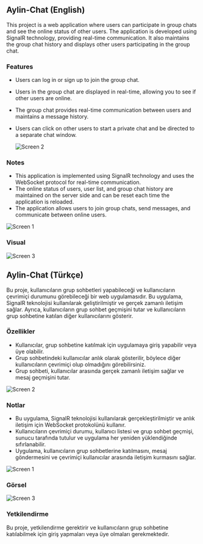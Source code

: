 ## Aylin-Chat (English)

This project is a web application where users can participate in group chats and see the online status of other users. The application is developed using SignalR technology, providing real-time communication. It also maintains the group chat history and displays other users participating in the group chat.

### Features

- Users can log in or sign up to join the group chat.
- Users in the group chat are displayed in real-time, allowing you to see if other users are online.
- The group chat provides real-time communication between users and maintains a message history.
- Users can click on other users to start a private chat and be directed to a separate chat window.

  ![Screen 2](https://github.com/evrendenis/AylinChat/assets/155571902/bdb47177-a9f4-4f81-8d77-14aba95a3c19)

### Notes

- This application is implemented using SignalR technology and uses the WebSocket protocol for real-time communication.
- The online status of users, user list, and group chat history are maintained on the server side and can be reset each time the application is reloaded.
- The application allows users to join group chats, send messages, and communicate between online users.

![Screen 1 ](https://github.com/evrendenis/AylinChat/assets/155571902/2304401c-c800-40ce-b4fd-9a3c79f93d88)
  

### Visual

![Screen 3](https://github.com/evrendenis/AylinChat/assets/155571902/f5ab3c71-4db5-41f7-a933-1b41cf9ffefa)

## Aylin-Chat  (Türkçe)

Bu proje, kullanıcıların grup sohbetleri yapabileceği ve kullanıcıların çevrimiçi durumunu görebileceği bir web uygulamasıdır. Bu uygulama, SignalR teknolojisi kullanılarak geliştirilmiştir ve gerçek zamanlı iletişim sağlar. Ayrıca, kullanıcıların grup sohbet geçmişini tutar ve kullanıcıların grup sohbetine katılan diğer kullanıcılarını gösterir.

### Özellikler

- Kullanıcılar, grup sohbetine katılmak için uygulamaya giriş yapabilir veya üye olabilir.
- Grup sohbetindeki kullanıcılar anlık olarak gösterilir, böylece diğer kullanıcıların çevrimiçi olup olmadığını görebilirsiniz.
- Grup sohbeti, kullanıcılar arasında gerçek zamanlı iletişim sağlar ve mesaj geçmişini tutar.

![Screen 2](https://github.com/evrendenis/AylinChat/assets/155571902/bdb47177-a9f4-4f81-8d77-14aba95a3c19)

### Notlar

- Bu uygulama, SignalR teknolojisi kullanılarak gerçekleştirilmiştir ve anlık iletişim için WebSocket protokolünü kullanır.
- Kullanıcıların çevrimiçi durumu, kullanıcı listesi ve grup sohbet geçmişi, sunucu tarafında tutulur ve uygulama her yeniden yüklendiğinde sıfırlanabilir.
- Uygulama, kullanıcıların grup sohbetlerine katılmasını, mesaj göndermesini ve çevrimiçi kullanıcılar arasında iletişim kurmasını sağlar.

![Screen 1 ](https://github.com/evrendenis/AylinChat/assets/155571902/2304401c-c800-40ce-b4fd-9a3c79f93d88)

### Görsel


![Screen 3](https://github.com/evrendenis/AylinChat/assets/155571902/f5ab3c71-4db5-41f7-a933-1b41cf9ffefa)

### Yetkilendirme

Bu proje, yetkilendirme gerektirir ve kullanıcıların grup sohbetine katılabilmek için giriş yapmaları veya üye olmaları gerekmektedir.
